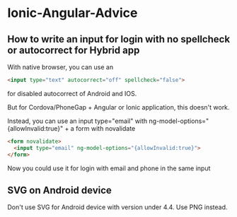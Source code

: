 Ionic-Angular-Advice
====================

## How to write an input for login with no spellcheck or autocorrect for Hybrid app

With native browser, you can use an 

```html
<input type="text" autocorrect="off" spellcheck="false">
```

for disabled autocorrect of Android and IOS.

But for Cordova/PhoneGap + Angular or Ionic application, this doesn't work.

Instead, you can use an input type="email" with ng-model-options="{allowInvalid:true}" + a form with novalidate
```html
<form novalidate>
  <input type="email" ng-model-options="{allowInvalid:true}">
</form>  
```

Now you could use it for login with email and phone in the same input 

## SVG on Android device

Don't use SVG for Android device with version under 4.4. Use PNG instead.
